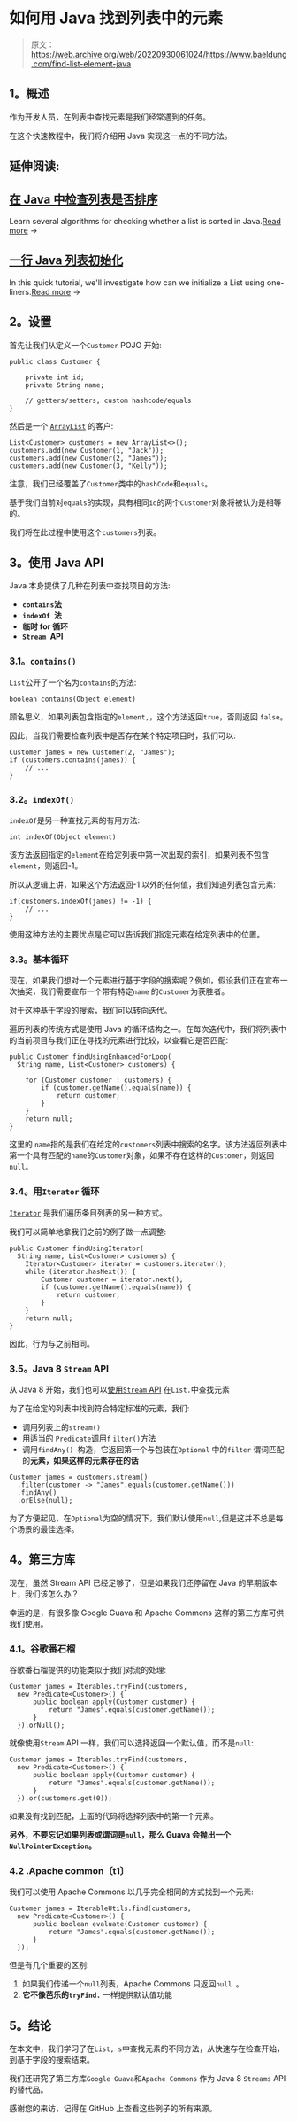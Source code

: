 # 如何用 Java 找到列表中的元素

> 原文：<https://web.archive.org/web/20220930061024/https://www.baeldung.com/find-list-element-java>

## **1。概述**

作为开发人员，在列表中查找元素是我们经常遇到的任务。

在这个快速教程中，我们将介绍用 Java 实现这一点的不同方法。

## 延伸阅读:

## [在 Java 中检查列表是否排序](/web/20221118235115/https://www.baeldung.com/java-check-if-list-sorted)

Learn several algorithms for checking whether a list is sorted in Java.[Read more](/web/20221118235115/https://www.baeldung.com/java-check-if-list-sorted) →

## [一行 Java 列表初始化](/web/20221118235115/https://www.baeldung.com/java-init-list-one-line)

In this quick tutorial, we'll investigate how can we initialize a List using one-liners.[Read more](/web/20221118235115/https://www.baeldung.com/java-init-list-one-line) →

## **2。设置**

首先让我们从定义一个`Customer` POJO 开始:

```
public class Customer {

    private int id;
    private String name;

    // getters/setters, custom hashcode/equals
}
```

然后是一个 [`ArrayList`](/web/20221118235115/https://www.baeldung.com/java-arraylist) 的客户:

```
List<Customer> customers = new ArrayList<>();
customers.add(new Customer(1, "Jack"));
customers.add(new Customer(2, "James"));
customers.add(new Customer(3, "Kelly")); 
```

注意，我们已经覆盖了`Customer`类中的`hashCode`和`equals`。

基于我们当前对`equals`的实现，具有相同`id`的两个`Customer`对象将被认为是相等的。

我们将在此过程中使用这个`customers`列表。

## **3。使用 Java API**

Java 本身提供了几种在列表中查找项目的方法:

*   **`contains`法**
*   **`indexOf `法**
*   **临时 for 循环**
*   **`Stream `API**

### **3.1。`contains()`**

`List`公开了一个名为`contains`的方法:

```
boolean contains(Object element)
```

顾名思义，如果列表包含指定的`element,`，这个方法返回`true`，否则返回 `false`。

因此，当我们需要检查列表中是否存在某个特定项目时，我们可以:

```
Customer james = new Customer(2, "James");
if (customers.contains(james)) {
    // ...
}
```

### **3.2。`indexOf()`**

`indexOf`是另一种查找元素的有用方法:

```
int indexOf(Object element)
```

该方法返回指定的`element`在给定列表中第一次出现的索引，如果列表不包含`element`，则返回-1。

所以从逻辑上讲，如果这个方法返回-1 以外的任何值，我们知道列表包含元素:

```
if(customers.indexOf(james) != -1) {
    // ...
}
```

使用这种方法的主要优点是它可以告诉我们指定元素在给定列表中的位置。

### **3.3。基本循环**

现在，如果我们想对一个元素进行基于字段的搜索呢？例如，假设我们正在宣布一次抽奖，我们需要宣布一个带有特定`name` 的`Customer`为获胜者。

对于这种基于字段的搜索，我们可以转向迭代。

遍历列表的传统方式是使用 Java 的循环结构之一。在每次迭代中，我们将列表中的当前项目与我们正在寻找的元素进行比较，以查看它是否匹配:

```
public Customer findUsingEnhancedForLoop(
  String name, List<Customer> customers) {

    for (Customer customer : customers) {
        if (customer.getName().equals(name)) {
            return customer;
        }
    }
    return null;
}
```

这里的 `name`指的是我们在给定的`customers`列表中搜索的名字。该方法返回列表中第一个具有匹配的`name`的`Customer`对象，如果不存在这样的`Customer`，则返回`null`。

### **3.4。用`Iterator`** 循环

[`Iterator`](/web/20221118235115/https://www.baeldung.com/java-iterator) 是我们遍历条目列表的另一种方式。

我们可以简单地拿我们之前的例子做一点调整:

```
public Customer findUsingIterator(
  String name, List<Customer> customers) {
    Iterator<Customer> iterator = customers.iterator();
    while (iterator.hasNext()) {
        Customer customer = iterator.next();
        if (customer.getName().equals(name)) {
            return customer;
        }
    }
    return null;
}
```

因此，行为与之前相同。

### **3.5。Java 8 `Stream` API**

从 Java 8 开始，我们也可以[使用`Stream` API](/web/20221118235115/https://www.baeldung.com/java-8-streams) 在`List.`中查找元素

为了在给定的列表中找到符合特定标准的元素，我们:

*   调用列表上的`stream()`
*   用适当的 `Predicate`调用`f` `ilter()`方法
*   调用`findAny() `构造，它返回第一个与包装在`Optional` 中的`filter` 谓词匹配的**元素，如果这样的元素存在的话**

```
Customer james = customers.stream()
  .filter(customer -> "James".equals(customer.getName()))
  .findAny()
  .orElse(null);
```

为了方便起见，在`Optional`为空的情况下，我们默认使用`null`,但是这并不总是每个场景的最佳选择。

## **4。第三方库**

现在，虽然 Stream API 已经足够了，但是如果我们还停留在 Java 的早期版本上，我们该怎么办？

幸运的是，有很多像 Google Guava 和 Apache Commons 这样的第三方库可供我们使用。

### **4.1。谷歌番石榴**

谷歌番石榴提供的功能类似于我们对流的处理:

```
Customer james = Iterables.tryFind(customers,
  new Predicate<Customer>() {
      public boolean apply(Customer customer) {
          return "James".equals(customer.getName());
      }
  }).orNull();
```

就像使用`Stream` API 一样，我们可以选择返回一个默认值，而不是`null`:

```
Customer james = Iterables.tryFind(customers,
  new Predicate<Customer>() {
      public boolean apply(Customer customer) {
          return "James".equals(customer.getName());
      }
  }).or(customers.get(0));
```

如果没有找到匹配，上面的代码将选择列表中的第一个元素。

**另外，不要忘记如果列表或谓词是`null`，那么 Guava 会抛出一个`NullPointerException`。**

### **4.2 .Apache common〔t1〕**

我们可以使用 Apache Commons 以几乎完全相同的方式找到一个元素:

```
Customer james = IterableUtils.find(customers,
  new Predicate<Customer>() {
      public boolean evaluate(Customer customer) {
          return "James".equals(customer.getName());
      }
  });
```

但是有几个重要的区别:

1.  如果我们传递一个`null`列表，Apache Commons 只返回`null `。
2.  **它不像芭乐的`tryFind.`** 一样提供默认值功能

## **5。结论**

在本文中，我们学习了在`List, s`中查找元素的不同方法，从快速存在检查开始，到基于字段的搜索结束。

我们还研究了第三方库`Google Guava`和`Apache Commons` 作为 Java 8 `Streams` API 的替代品。

感谢您的来访，记得在 GitHub 上查看这些例子的所有来源。